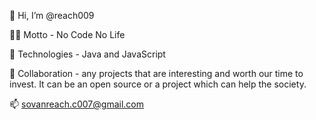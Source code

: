 
<!---
reach009/reach009 is a ✨ special ✨ repository because its `README.md` (this file) appears on your GitHub profile.
You can click the Preview link to take a look at your changes.
--->

👋 Hi, I’m @reach009

👨‍💻 Motto - No Code No Life

🌱 Technologies - Java and JavaScript

💞️ Collaboration - any projects that are interesting and worth our time to invest. It can be an open source or a project which can help the society. 

📫 sovanreach.c007@gmail.com 
